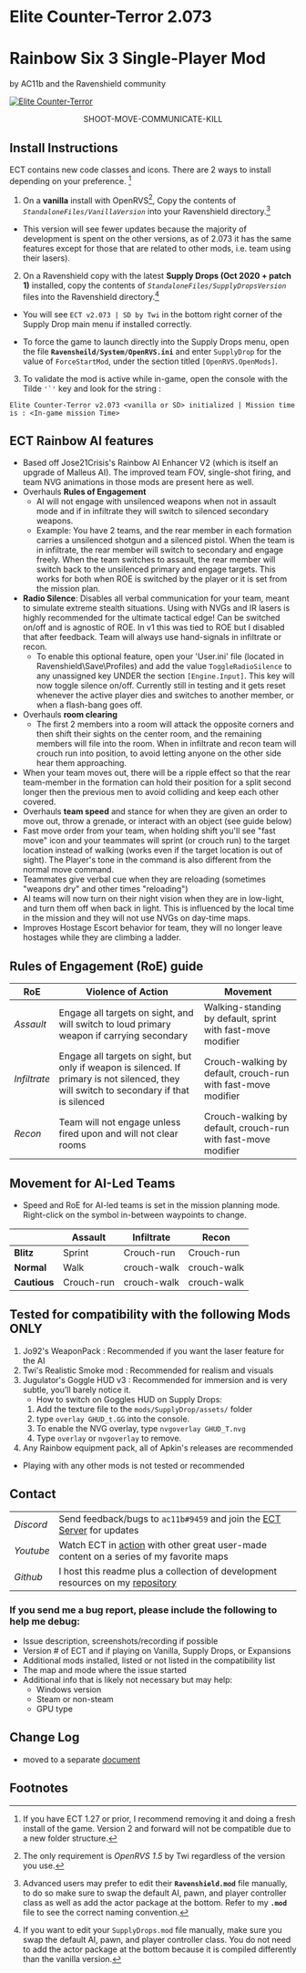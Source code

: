 # **Elite Counter-Terror 2.073**

# Rainbow Six 3 Single-Player Mod

by AC11b and the Ravenshield community  

<a href="https://www.moddb.com/mods/elite-counter-terror" title="View Elite Counter-Terror on Mod DB" target="_blank"><img src="https://button.moddb.com/popularity/medium/mods/35509.png" alt="Elite Counter-Terror" /></a>

<p align="center">
SHOOT-MOVE-COMMUNICATE-KILL
</p>

## **Install Instructions**

ECT contains new code classes and icons. There are 2 ways to install depending on your preference. [^1]

[^1]: If you have ECT 1.27 or prior, I recommend removing it and doing a fresh install of the game. Version 2 and forward will not be compatible due to a new folder structure. 
1. On a **vanilla** install with OpenRVS[^4], Copy the contents of *`StandaloneFiles/VanillaVersion`* into your Ravenshield directory.[^2] 
[^2]: Advanced users may prefer to edit their **`Ravenshield.mod`** file manually, to do so make sure to swap the default AI, pawn, and player controller class as well as add the actor package at the bottom. Refer to my **`.mod`** file to see the correct naming convention.

* This version will see fewer updates because the majority of development is spent on the other versions, as of 2.073 it has the same features except for those that are related to other mods, i.e. team using their lasers).  

2. On a Ravenshield copy with the latest **Supply Drops (Oct 2020 + patch 1)** installed, copy the contents of *`StandaloneFiles/SupplyDropsVersion`* files into the Ravenshield directory.[^3] 
* You will see `ECT v2.073 | SD by Twi` in the bottom right corner of the Supply Drop main menu if installed correctly. 

[^3]: If you want to edit your `SupplyDrops.mod` file manually, make sure you swap the default AI, pawn, and player controller class. You do not need to add the actor package at the bottom because it is compiled differently than the vanilla version.  
* To force the game to launch directly into the Supply Drops menu, open the file **`Ravensheild/System/OpenRVS.ini`** and enter `SupplyDrop` for the value of `ForceStartMod`, under the section titled `[OpenRVS.OpenMods]`.  

3. To validate the mod is active while in-game, open the console with the Tilde ``'`'`` key and look for the string :  

```
Elite Counter-Terror v2.073 <vanilla or SD> initialized | Mission time is : <In-game mission Time>
```

[^4]: The only requirement is _OpenRVS 1.5_ by Twi regardless of the version you use.  

## ECT Rainbow AI features

- Based off Jose21Crisis's Rainbow AI Enhancer V2 (which is itself an upgrade of Malleus AI). The improved team FOV, single-shot firing, and team NVG animations in those mods are present here as well.  
- Overhauls **Rules of Engagement**
  - AI will not engage with unsilenced weapons when not in assault mode and if in infiltrate they will switch to silenced secondary weapons.  
  - Example: You have 2 teams, and the rear member in each formation carries a unsilenced shotgun and a silenced pistol. When the team is in infiltrate, the rear member will switch to secondary and engage freely. When the team switches to assault, the rear member will switch back to the unsilenced primary and engage targets. This works for both when ROE is switched by the player or it is set from the mission plan.  
- **Radio Silence**: Disables all verbal communication for your team, meant to simulate extreme stealth situations. Using with NVGs and IR lasers is highly recommended for the ultimate tactical edge! Can be switched on/off and is agnostic of ROE. In v1 this was tied to ROE but I disabled that after feedback. Team will always use hand-signals in infiltrate or recon.
	- To enable this optional feature, open your 'User.ini' file (located in Ravenshield\Save\Profiles) and add the value `ToggleRadioSilence` to any unassigned key UNDER the section `[Engine.Input]`. This key will now toggle silence on/off. Currently still in testing and it gets reset whenever the active player dies and switches to another member, or when a flash-bang goes off.
- Overhauls **room clearing**
  - The first 2 members into a room will attack the opposite corners and then shift their sights on the center room, and the remaining members will file into the room. When in infiltrate and recon team will crouch run into position, to avoid letting anyone on the other side hear them approaching.  
- When your team moves out, there will be a ripple effect so that the rear team-member in the formation can hold their position for a split second longer then the previous men to avoid colliding and keep each other covered.  
- Overhauls **team speed** and stance for when they are given an order to move out, throw a grenade, or interact with an object (see guide below)
- Fast move order from your team, when holding shift you'll see "fast move" icon and your teammates will sprint (or crouch run) to the target location instead of walking (works even if the target location is out of sight). The Player's tone in the command is also different from the normal move command.  
- Teammates give verbal cue when they are reloading (sometimes "weapons dry" and other times "reloading")
- AI teams will now turn on their night vision when they are in low-light, and turn them off when back in light. This is influenced by the local time in the mission and they will not use NVGs on day-time maps.  
- Improves Hostage Escort behavior for team, they will no longer leave hostages while they are climbing a ladder. 

## Rules of Engagement (RoE) guide

| RoE | Violence of Action | Movement|
| ----------- | ----------- |----------- |
| _Assault_ | Engage all targets on sight, and will switch to loud primary weapon if carrying secondary  |Walking-standing by default, sprint with fast-move modifier|
| _Infiltrate_ | Engage all targets on sight, but only if weapon is silenced. If primary is not silenced, they will switch to secondary if that is silenced |Crouch-walking by default, crouch-run with fast-move modifier|
| _Recon_ | Team will not engage unless fired upon and will not clear rooms  |Crouch-walking by default, crouch-run with fast-move modifier|

## Movement for AI-Led Teams

* Speed and RoE for AI-led teams is set in the mission planning mode. Right-click on the symbol in-between waypoints to change.  

|  | Assault |Infiltrate |Recon|
| ----------- | ----------- |----------- |----------- |
| **Blitz** | Sprint |Crouch-run|Crouch-run|
| **Normal** | Walk |crouch-walk|crouch-walk|
| **Cautious** | Crouch-run |crouch-walk|crouch-walk|

## Tested for compatibility with the following Mods **ONLY**

1. Jo92's WeaponPack : Recommended if you want the laser feature for the AI
2. Twi's Realistic Smoke mod : Recommended for realism and visuals
3. Jugulator's Goggle HUD v3 : Recommended for immersion and is very subtle, you'll barely notice it.  
   * How to switch on Goggles HUD on Supply Drops:
   	1. Add the texture file to the `mods/SupplyDrop/assets/` folder 
   	2. type `overlay GHUD_t.GG` into the console.
   	3. To enable the NVG overlay, type `nvgoverlay GHUD_T.nvg`
   	4. Type `overlay` or `nvgoverlay` to remove.
4. Any Rainbow equipment pack, all of Apkin's releases are recommended  

* Playing with any other mods is not tested or recommended

## Contact

|  |  |
| ----------- | ----------- |
| _Discord_ | Send feedback/bugs to `ac11b#9459` and join the [ECT Server](https://discord.gg/EsXJdzu2) for updates |
| _Youtube_ | Watch ECT in [action](https://www.youtube.com/@ac11b63) with other great user-made content on a series of my favorite maps |
| _Github_ | I host this readme plus a collection of development resources on my [repository](https://github.com/R0NIN-6/Ravenshield_EliteCT) |

### If you send me a bug report, please include the following to help me debug:  
  * Issue description, screenshots/recording if possible
  * Version # of ECT and if playing on Vanilla, Supply Drops, or Expansions
  * Additional mods installed, listed or not listed in the compatibility list
  * The map and mode where the issue started
  * Additional info that is likely not necessary but may help:
    * Windows version
    * Steam or non-steam
    * GPU type

## Change Log

* moved to a separate [document](ECT_Changelog.md)

## Footnotes
